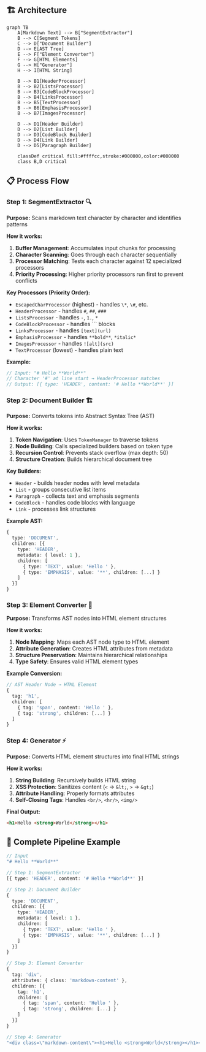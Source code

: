 ## 🏗️ Architecture

```mermaid
graph TB
    A[Markdown Text] --> B["SegmentExtractor"]
    B --> C[Segment Tokens]
    C --> D["Document Builder"]
    D --> E[AST Tree]
    E --> F["Element Converter"]
    F --> G[HTML Elements]
    G --> H["Generator"]
    H --> I[HTML String]

    B --> B1[HeaderProcessor]
    B --> B2[ListsProcessor]
    B --> B3[CodeBlockProcessor]
    B --> B4[LinksProcessor]
    B --> B5[TextProcessor]
    B --> B6[EmphasisProcessor]
    B --> B7[ImagesProcessor]

    D --> D1[Header Builder]
    D --> D2[List Builder]
    D --> D3[CodeBlock Builder]
    D --> D4[Link Builder]
    D --> D5[Paragraph Builder]

    classDef critical fill:#ffffcc,stroke:#000000,color:#000000
    class B,D critical
```

## 📋 Process Flow

### **Step 1: SegmentExtractor** 🔍
**Purpose:** Scans markdown text character by character and identifies patterns

**How it works:**
1. **Buffer Management**: Accumulates input chunks for processing
2. **Character Scanning**: Goes through each character sequentially
3. **Processor Matching**: Tests each character against 12 specialized processors
4. **Priority Processing**: Higher priority processors run first to prevent conflicts

**Key Processors (Priority Order):**
- `EscapedCharProcessor` (highest) - handles `\*`, `\#`, etc.
- `HeaderProcessor` - handles `#`, `##`, `###`
- `ListsProcessor` - handles `-`, `1.`, `*`
- `CodeBlockProcessor` - handles ``` blocks
- `LinksProcessor` - handles `[text](url)`
- `EmphasisProcessor` - handles `**bold**`, `*italic*`
- `ImagesProcessor` - handles `![alt](src)`
- `TextProcessor` (lowest) - handles plain text

**Example:**
```typescript
// Input: "# Hello **World**"
// Character '#' at line start → HeaderProcessor matches
// Output: [{ type: 'HEADER', content: '# Hello **World**' }]
```

### **Step 2: Document Builder** 🏗️
**Purpose:** Converts tokens into Abstract Syntax Tree (AST)

**How it works:**
1. **Token Navigation**: Uses `TokenManager` to traverse tokens
2. **Node Building**: Calls specialized builders based on token type
3. **Recursion Control**: Prevents stack overflow (max depth: 50)
4. **Structure Creation**: Builds hierarchical document tree

**Key Builders:**
- `Header` - builds header nodes with level metadata
- `List` - groups consecutive list items
- `Paragraph` - collects text and emphasis segments
- `CodeBlock` - handles code blocks with language
- `Link` - processes link structures

**Example AST:**
```typescript
{
  type: 'DOCUMENT',
  children: [{
    type: 'HEADER',
    metadata: { level: 1 },
    children: [
      { type: 'TEXT', value: 'Hello ' },
      { type: 'EMPHASIS', value: '**', children: [...] }
    ]
  }]
}
```

### **Step 3: Element Converter** 🔄
**Purpose:** Transforms AST nodes into HTML element structures

**How it works:**
1. **Node Mapping**: Maps each AST node type to HTML element
2. **Attribute Generation**: Creates HTML attributes from metadata
3. **Structure Preservation**: Maintains hierarchical relationships
4. **Type Safety**: Ensures valid HTML element types

**Example Conversion:**
```typescript
// AST Header Node → HTML Element
{
  tag: 'h1',
  children: [
    { tag: 'span', content: 'Hello ' },
    { tag: 'strong', children: [...] }
  ]
}
```

### **Step 4: Generator** ⚡
**Purpose:** Converts HTML element structures into final HTML strings

**How it works:**
1. **String Building**: Recursively builds HTML string
2. **XSS Protection**: Sanitizes content (`<` → `&lt;`, `>` → `&gt;`)
3. **Attribute Handling**: Properly formats attributes
4. **Self-Closing Tags**: Handles `<br/>`, `<hr/>`, `<img/>`

**Final Output:**
```html
<h1>Hello <strong>World</strong></h1>
```

## 🔄 Complete Pipeline Example

```typescript
// Input
"# Hello **World**"

// Step 1: SegmentExtractor
[{ type: 'HEADER', content: '# Hello **World**' }]

// Step 2: Document Builder
{
  type: 'DOCUMENT',
  children: [{
    type: 'HEADER',
    metadata: { level: 1 },
    children: [
      { type: 'TEXT', value: 'Hello ' },
      { type: 'EMPHASIS', value: '**', children: [...] }
    ]
  }]
}

// Step 3: Element Converter
{
  tag: 'div',
  attributes: { class: 'markdown-content' },
  children: [{
    tag: 'h1',
    children: [
      { tag: 'span', content: 'Hello ' },
      { tag: 'strong', children: [...] }
    ]
  }]
}

// Step 4: Generator
"<div class=\"markdown-content\"><h1>Hello <strong>World</strong></h1></div>"
```
